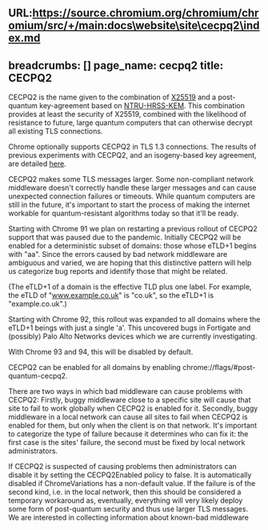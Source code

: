 URL:https://source.chromium.org/chromium/chromium/src/+/main:docs\website\site\cecpq2\index.md
---
breadcrumbs: []
page_name: cecpq2
title: CECPQ2
---

CECPQ2 is the name given to the combination of
[X25519](https://tools.ietf.org/html/rfc7748) and a post-quantum key-agreement
based on [NTRU-HRSS-KEM](https://ntru-hrss.org/). This combination provides at
least the security of X25519, combined with the likelihood of resistance to
future, large quantum computers that can otherwise decrypt all existing TLS
connections.

Chrome optionally supports CECPQ2 in TLS 1.3 connections. The results of
previous experiments with CECPQ2, and an isogeny-based key agreement, are
detailed [here](https://blog.cloudflare.com/the-tls-post-quantum-experiment/).

CECPQ2 makes some TLS messages larger. Some non-compliant network middleware
doesn't correctly handle these larger messages and can cause unexpected
connection failures or timeouts. While quantum computers are still in the
future, it's important to start the process of making the internet workable for
quantum-resistant algorithms today so that it'll be ready.

Starting with Chrome 91 we plan on restarting a previous rollout of CECPQ2
support that was paused due to the pandemic. Initially CECPQ2 will be enabled
for a deterministic subset of domains: those whose eTLD+1 begins with "aa".
Since the errors caused by bad network middleware are ambiguous and varied, we
are hoping that this distinctive pattern will help us categorize bug reports and
identify those that might be related.

(The eTLD+1 of a domain is the effective TLD plus one label. For example, the
eTLD of "www.example.co.uk" is "co.uk", so the eTLD+1 is "example.co.uk".)

Starting with Chrome 92, this rollout was expanded to all domains where the
eTLD+1 beings with just a single 'a'. This uncovered bugs in Fortigate and
(possibly) Palo Alto Networks devices which we are currently investigating.

With Chrome 93 and 94, this will be disabled by default.

CECPQ2 can be enabled for all domains by enabling
chrome://flags/#post-quantum-cecpq2.

There are two ways in which bad middleware can cause problems with CECPQ2:
Firstly, buggy middleware close to a specific site will cause that site to fail
to work globally when CECPQ2 is enabled for it. Secondly, buggy middleware in a
local network can cause all sites to fail when CECPQ2 is enabled for them, but
only when the client is on that network. It's important to categorize the type
of failure because it determines who can fix it: the first case is the sites'
failure, the second must be fixed by local network administrators.

If CECPQ2 is suspected of causing problems then administrators can disable it by
setting the CECPQ2Enabled policy to false. It is automatically disabled if
ChromeVariations has a non-default value. If the failure is of the second kind,
i.e. in the local network, then this should be considered a temporary workaround
as, eventually, everything will very likely deploy some form of post-quantum
security and thus use larger TLS messages. We are interested in collecting
information about known-bad middleware
